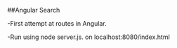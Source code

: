 ##Angular Search

-First attempt at routes in Angular.

-Run using node server.js. on localhost:8080/index.html
